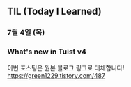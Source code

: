 ## TIL (Today I Learned)

### 7월 4일 (목)    
### What's new in Tuist v4     
이번 포스팅은 원본 블로그 링크로 대체합니다!   
https://green1229.tistory.com/487       